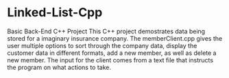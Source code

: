 # Linked-List-Cpp
Basic Back-End C++ Project
This C++ project demostrates data being stored for a imaginary insurance company. 
The memberClient.cpp gives the user multiple options to sort through the company data, display the customer data in different formats,
add a new member, as well as delete a new member. The input for the client comes from a text file
that instructs the program on what actions to take.
